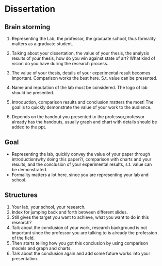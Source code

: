 # Dissertation
## Brain storming
1. Representing the Lab, the professor, the graduate school, thus formality matters as a graduate student.

2. Talking about your dissertation, the value of your thesis, the analysis results of your thesis, how do you win against state of art? What kind of vision do you have during the research process.

3. The value of your thesis, details of your experimental result becomes important. Comparison works the best here. S.t. value can be presented.

4. Name and reputation of the lab must be considered. The logo of lab should be presented.

5. Introduction, comparison results and conclusion matters the most! The goal is to quickly demonstrate the value of your work to the audience.

6. Depends on the handout you presented to the professor,professor already has the handouts, usually graph and chart with details should be added to the ppt.

## Goal
- Representing the lab, quickly convey the value of your paper through introduction(why doing this paper?), comparison with charts and your results, and the conclusion of your experimental results, s.t. value can be demonstrated.
- Formality matters a lot here, since you are representing your lab and school.

## Structures
1. Your lab, your school, your research.
2. Index for jumping back and forth between different slides.
3. Still gives the target you want to achieve, what you want to do in this research?
4. Talk about the conclusion of your work, research background is not important since the professor you are talking to is already the profession of the field.
5. Then starts telling how you got this conclusion by using comparison models and graph and charts.
6. Talk about the conclusion again and add some future works into your presentation.
